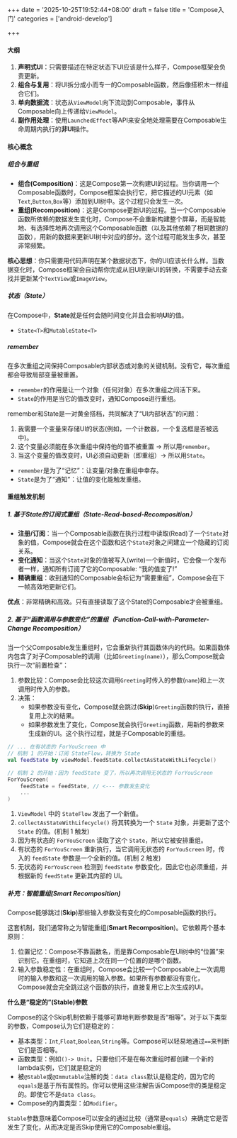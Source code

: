 +++
date = '2025-10-25T19:52:44+08:00'
draft = false
title = 'Compose入门'
categories = ['android-develop']

+++

#### 大纲

1. **声明式UI**：只需要描述在特定状态下UI应该是什么样子，Compose框架会负责更新。
2. **组合与复用**：将UI拆分成小而专一的Composable函数，然后像搭积木一样组合它们。
3. **单向数据流**：状态从`ViewModel`向下流动到Composable，事件从Composable向上传递给`ViewModel`。
4. **副作用处理**：使用`LaunchedEffect`等API来安全地处理需要在Composable生命周期内执行的**非UI**操作。

#### 核心概念

##### 组合与重组

* **组合(Composition)**：这是Compose第一次构建UI的过程。当你调用一个Composable函数时，Compose框架会执行它，把它描述的UI元素（如`Text`,`Button`,`Box`等）添加到UI树中。这个过程只会发生一次。
* **重组(Recomposition)**：这是Compose更新UI的过程。当一个Composable函数所依赖的数据发生变化时，Compose不会重新构建整个屏幕，而是智能地、有选择性地再次调用这个Composable函数（以及其他依赖了相同数据的函数），用新的数据来更新UI树中对应的部分。这个过程可能发生多次，甚至非常频繁。

**核心思想**：你只需要用代码声明在某个数据状态下，你的UI应该长什么样。当数据变化时，Compose框架会自动帮你完成从旧UI到新UI的转换，不需要手动去查找并更新某个`TextView`或`ImageView`。

##### 状态（State）

在Compose中，**State**就是任何会随时间变化并且会影响**UI**的值。

* `State<T>`和`MutableState<T>`

##### remember

在多次重组之间保持Composable内部状态或对象的关键机制。没有它，每次重组都会导致局部变量被重置。

* `remember`的作用是让一个对象（任何对象）在多次重组之间活下来。
* `State`的作用是当它的值改变时，通知Compose进行重组。

remember和State是一对黄金搭档，共同解决了“UI内部状态”的问题：

1. 我需要一个变量来存储UI的状态(例如，一个计数器，一个复选框是否被选中)。
2. 这个变量必须能在多次重组中保持他的值不被重置 -> 所以用`remember`。
3. 当这个变量的值改变时，UI必须自动更新（即重组）-> 所以用`State`。

* `remember`是为了“记忆”：让变量/对象在重组中幸存。
* `State`是为了“通知”：让值的变化能触发重组。

#### 重组触发机制

##### 1. 基于State的订阅式重组（State-Read-based-Recomposition）

* **注册/订阅**：当一个Composable函数在执行过程中读取(Read)了一个`State`对象的值，Compose就会在这个函数和这个`State`对象之间建立一个隐藏的订阅关系。
* **变化通知**：当这个`State`对象的值被写入(write)一个新值时，它会像一个发布者一样，通知所有订阅了它的Composable: “我的值变了!”
* **精确重组**：收到通知的Composable会标记为“需要重组”，Compose会在下一帧高效地更新它们。

**优点**：非常精确和高效。只有直接读取了这个State的Composable才会被重组。

##### 2. 基于“函数调用与参数变化”的重组（Function-Call-with-Parameter-Change Recomposition）

当一个父Composable发生重组时，它会重新执行其函数体内的代码。如果函数体内包含了对子Composable的调用（比如`Greeting(name)`），那么Compose就会执行一次“前置检查”：

1. 参数比较：Compose会比较这次调用`Greeting`时传入的参数(`name`)和上一次调用时传入的参数。
2. 决策：
   * 如果参数没有变化，Compose就会跳过(**Skip**)`Greeting`函数的执行，直接复用上次的结果。
   * 如果参数发生了变化，Compose就会执行`Greeting`函数，用新的参数来生成新的UI。这个执行过程，就是子Composable的重组。

```kotlin
// ... 在有状态的 ForYouScreen 中
// 机制 1 的开始：订阅 StateFlow，转换为 State
val feedState by viewModel.feedState.collectAsStateWithLifecycle()

// 机制 2 的开始：因为 feedState 变了，所以再次调用无状态的 ForYouScreen
ForYouScreen(
    feedState = feedState, // <--- 参数发生变化
    ...
)
```

1. `ViewModel` 中的 `StateFlow` 发出了一个新值。
2. `collectAsStateWithLifecycle()` 将其转换为一个 `State` 对象，并更新了这个 `State` 的值。(机制 1 触发)
3. 因为有状态的 `ForYouScreen` 读取了这个 `State`，所以它被安排重组。
4. 有状态的 `ForYouScreen` 重新执行，当它调用无状态的 `ForYouScreen` 时，传入的 `feedState` 参数是一个全新的值。(机制 2 触发)
5. 无状态的 `ForYouScreen` 检测到 `feedState` 参数变化，因此它也必须重组，并根据新的 `feedState` 更新其内部的 UI。

##### 补充：智能重组(Smart Recomposition)

Compose能够跳过(**Skip**)那些输入参数没有变化的Composable函数的执行。

这套机制，我们通常称之为智能重组(**Smart Recomposition**)。它依赖两个基本原则：

1. 位置记忆：Compose不靠函数名，而是靠Composable在UI树中的“位置”来识别它。在重组时，它知道上次在同一个位置的是哪个函数。
2. 输入参数稳定性：在重组时，Compose会比较一个Composable上一次调用时的输入参数和这一次调用的输入参数。如果所有参数都没有变化，Compose就会完全跳过这个函数的执行，直接复用它上次生成的UI。

**什么是“稳定的”(Stable)参数**

Compose的这个Skip机制依赖于能够可靠地判断参数是否“相等”。对于以下类型的参数，Compose认为它们是稳定的：

* 基本类型：`Int`,`Float`,`Boolean`,`String`等。Compose可以轻易地通过`==`来判断它们是否相等。
* 函数类型：例如`()-> Unit`。只要他们不是在每次重组时都创建一个新的lambda实例，它们就是稳定的
* 被`@Stable`或`@Immutable`注解的类：`data class`默认是稳定的，因为它的`equals`是基于所有属性的。你可以使用这些注解告诉Compose你的类是稳定的。即使它不是`data class`。
* Compose的内置类型：如`Modifier`。

`Stable`参数意味着Compose可以安全的通过比较（通常是`equals`）来确定它是否发生了变化，从而决定是否Skip使用它的Composable重组。

